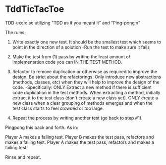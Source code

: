 TddTicTacToe
============

TDD-exercise utilizing "TDD as if you meant it" and "Ping-pongin"

The rules:

1. Write exactly one new test. It should be the smallest test which seems to point in the direction of a solution
	-Run the test to make sure it fails

2. Make the test from (1) pass by writing the least amount of implementation code you can IN THE TEST METHOD.

3. Refactor to remove duplication or otherwise as required to improve the design. Be strict about the refactorings. Only introduce new abstractions (methods, classes, etc) when they will help to improve the design of the code. 
	-Specifically:
	ONLY Extract a new method if there is sufficient code duplication in the test methods. When extracting a method, initially extract it to the test class (don't create a new class yet).
	ONLY create a new class when a clear grouping of methods emerges and when the test class starts to feel crowded or too large.

4. Repeat the process by writing another test (go back to step #1).

Pingpong this back and forth. As in:

Player A makes a failing test.
Player B makes the test pass, refactors and makes a failing test.
Player A makes the test pass, refactors and makes a failing test.

Rinse and repeat.